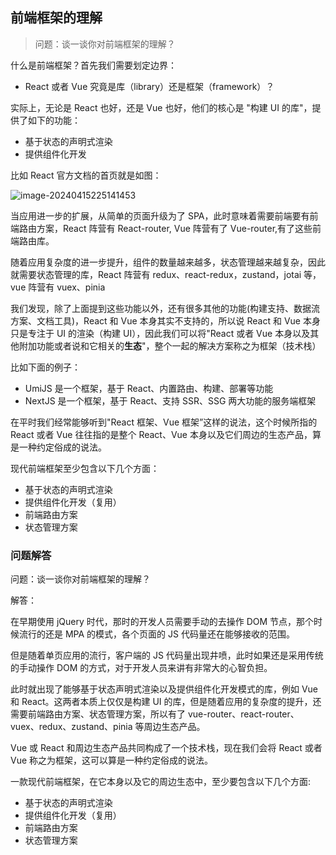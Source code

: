 ## 前端框架的理解

> 问题：谈一谈你对前端框架的理解？

什么是前端框架？首先我们需要划定边界：

- React 或者 Vue 究竟是库（library）还是框架（framework）？

实际上，无论是 React 也好，还是 Vue 也好，他们的核心是 "构建 UI 的库"，提供了如下的功能：

- 基于状态的声明式渲染
- 提供组件化开发

比如 React 官方文档的首页就是如图：

![image-20240415225141453](https://chen-1320883525.cos.ap-chengdu.myqcloud.com/img/image-20240415225141453.png)

当应用进一步的扩展，从简单的页面升级为了 SPA，此时意味着需要前端要有前端路由方案，React 阵营有 React-router, Vue 阵营有了 Vue-router,有了这些前端路由库。

随着应用复杂度的进一步提升，组件的数量越来越多，状态管理越来越复杂，因此就需要状态管理的库，React 阵营有 redux、react-redux，zustand，jotai 等，vue 阵营有 vuex、pinia

我们发现，除了上面提到这些功能以外，还有很多其他的功能(构建支持、数据流方案、文档工具)，React 和 Vue 本身其实不支持的，所以说 React 和 Vue 本身只是专注于 UI 的渲染（构建 UI），因此我们可以将"React 或者 Vue 本身以及其他附加功能或者说和它相关的**生态**"，整个一起的解决方案称之为框架（技术栈）

比如下面的例子：

- UmiJS 是一个框架，基于 React、内置路由、构建、部署等功能
- NextJS 是一个框架，基于 React、支持 SSR、SSG 两大功能的服务端框架

在平时我们经常能够听到"React 框架、Vue 框架”这样的说法，这个时候所指的 React 或者 Vue 往往指的是整个 React、Vue 本身以及它们周边的生态产品，算是一种约定俗成的说法。

现代前端框架至少包含以下几个方面：

- 基于状态的声明式渲染
- 提供组件化开发（复用）
- 前端路由方案
- 状态管理方案

### 问题解答

问题：谈一谈你对前端框架的理解？

解答：

在早期使用 jQuery 时代，那时的开发人员需要手动的去操作 DOM 节点，那个时候流行的还是 MPA 的模式，各个页面的 JS 代码量还在能够接收的范围。

但是随着单页应用的流行，客户端的 JS 代码量出现井喷，此时如果还是采用传统的手动操作 DOM 的方式，对于开发人员来讲有非常大的心智负担。

此时就出现了能够基于状态声明式渲染以及提供组件化开发模式的库，例如 Vue 和 React。这两者本质上仅仅是构建 UI 的库，但是随着应用的复杂度的提升，还需要前端路由方案、状态管理方案，所以有了 vue-router、react-router、vuex、redux、zustand、pinia 等周边生态产品。

Vue 或 React 和周边生态产品共同构成了一个技术栈，现在我们会将 React 或者 Vue 称之为框架，这可以算是一种约定俗成的说法。

一款现代前端框架，在它本身以及它的周边生态中，至少要包含以下几个方面:

- 基于状态的声明式渲染
- 提供组件化开发（复用）
- 前端路由方案
- 状态管理方案
